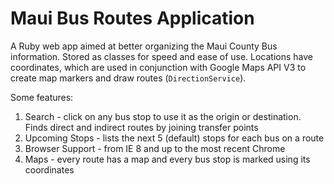 Maui Bus Routes Application
========

A Ruby web app aimed at better organizing the Maui County Bus information. Stored as classes for speed and ease of use. Locations have coordinates, which are used in conjunction with Google Maps API V3 to create map markers and draw routes (`DirectionService`). 

Some features:
  1. Search          - click on any bus stop to use it as the origin or destination. Finds direct and indirect routes by joining transfer points
  2. Upcoming Stops  - lists the next 5 (default) stops for each bus on a route
  3. Browser Support - from IE 8 and up to the most recent Chrome
  4. Maps            - every route has a map and every bus stop is marked using its coordinates
